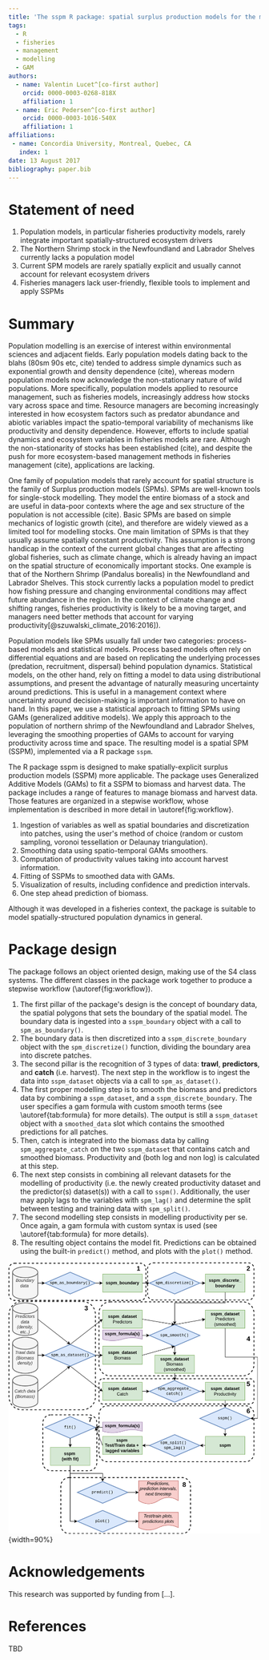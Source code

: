 ```yaml
---
title: 'The sspm R package: spatial surplus production models for the management of northern shrimp fisheries'
tags:
  - R
  - fisheries
  - management
  - modelling
  - GAM
authors:
  - name: Valentin Lucet^[co-first author]
    orcid: 0000-0003-0268-818X
    affiliation: 1
  - name: Eric Pedersen^[co-first author]
    orcid: 0000-0003-1016-540X
    affiliation: 1
affiliations:
 - name: Concordia University, Montreal, Quebec, CA
   index: 1
date: 13 August 2017
bibliography: paper.bib
---
```


# Statement of need

1. Population models, in particular fisheries productivity models, rarely integrate important spatially-structured ecosystem drivers
2. The Northern Shrimp stock in the Newfoundland and Labrador Shelves currently lacks a population model 
3. Current SPM models are rarely spatially explicit and usually cannot account for relevant ecosystem drivers
4. Fisheries managers lack user-friendly, flexible tools to implement and apply SSPMs

# Summary

<!-- Pop models are important tools in fisheries science, but most are obsolete as they fail to account for ecosystem variables and spatio-temporal dynamics -->

Population modelling is an exercise of interest within environmental sciences and adjacent fields. Early population models dating back to the blahs (80sm 90s etc, cite) tended to address simple dynamics such as exponential growth and density dependence (cite), whereas modern population models now acknowledge  the non-stationary nature of wild populations. More specifically, population models applied to resource management, such as fisheries models, increasingly address how stocks vary across space and time. Resource managers are becoming increasingly interested in how ecosystem factors such as predator abundance and abiotic variables impact the spatio-temporal variability of mechanisms like productivity and density dependence. However, efforts to include spatial dynamics and ecosystem variables in fisheries models are rare. Although the non-stationarity of stocks has been established (cite), and despite the push for more ecosystem-based management methods in fisheries management (cite), applications are lacking. 

<!-- SPMs are simple, old pop models, in need of updating to account for the non-stationarity of the mechanisms that maintain stocks -->

One family of population models that rarely account for spatial structure is the family of Surplus production models (SPMs). SPMs are well-known tools for single-stock modelling. They model the entire biomass of a stock and are useful in data-poor contexts where the age and sex structure of the population is not accessible (cite). Basic SPMs are based on simple mechanics of logistic growth (cite), and therefore are widely viewed as a limited tool for modelling stocks. One main limitation of SPMs is that they usually assume spatially constant productivity. This assumption is a strong handicap in the context of the current global changes that are affecting global fisheries, such as climate change, which is already having an impact on the spatial structure of economically important stocks. One example is that of the Northern Shrimp (Pandalus borealis) in the Newfoundland and Labrador Shelves. This stock currently lacks a population model to predict how fishing pressure and changing environmental conditions may affect future abundance in the region. In the context of climate change and shifting ranges, fisheries productivity is likely to be a moving target, and managers need better methods that account for varying productivity[@szuwalski_climate_2016:2016]).

<!-- Any pop models, including SPMs, can either be process based or statistical: we decide to implement a statistical approach so that we can benefit from confidence intervals -->

Population models like SPMs usually fall under two categories: process-based models and statistical models. Process based models often rely on differential equations and are based on replicating the underlying processes (predation, recruitment, dispersal) behind population dynamics. Statistical models, on the other hand, rely on fitting a model to data using distributional assumptions, and present the advantage of naturally measuring uncertainty around predictions. This is useful in a management context where uncertainty around decision-making is important information to have on hand. In this paper, we use a statistical approach to fitting SPMs using GAMs (generalized additive models). We apply this approach to the population of northern shrimp of the Newfoundland and Labrador Shelves, leveraging the smoothing properties of GAMs to account for varying productivity across time and space. The resulting model is a spatial SPM (SSPM), implemented via a R package `sspm`.

The R package sspm is designed to make spatially-explicit surplus production models (SSPM) more applicable. The package uses Generalized Additive Models (GAMs) to fit a SSPM to biomass and harvest data. The package includes a range of features to manage biomass and harvest data. Those features are organized in a stepwise workflow, whose implementation is described in more detail in \autoref{fig:workflow}.

1. Ingestion of variables as well as spatial boundaries and discretization into patches, using the user's method of choice (random or custom sampling, voronoi tessellation or Delaunay triangulation).
2. Smoothing data using spatio-temporal GAMs smoothers.
3. Computation of productivity values taking into account harvest information.
4. Fitting of SSPMs to smoothed data with GAMs.
5. Visualization of results, including confidence and prediction intervals.
6. One step ahead prediction of biomass.

Although it was developed in a fisheries context, the package is suitable to model spatially-structured population dynamics in general.

# Package design

The package follows an object oriented design, making use of the S4 class systems. The different classes in the package work together to produce a stepwise workflow  (\autoref{fig:workflow}). 

1. The first pillar of the package's design is the concept of boundary data, the spatial polygons that sets the boundary of the spatial model. The boundary data is ingested into a `sspm_boundary` object with a call to `spm_as_boundary()`.
2. The boundary data is then discretized into a `sspm_discrete_boundary` object with the `spm_discretize()` function, dividing the boundary area into discrete patches.
3. The second pillar is the recognition of 3 types of data: **trawl**, **predictors**, and **catch** (i.e. harvest). The next step in the workflow is to ingest the data into `sspm_dataset` objects via a call to `spm_as_dataset()`.
4. The first proper modelling step is to smooth the biomass and predictors data by combining a `sspm_dataset`, and a `sspm_discrete_boundary`. The user specifies a gam formula with custom smooth terms (see \autoref{tab:formula} for more details). The output is still a `sspm_dataset` object with a `smoothed_data` slot which contains the smoothed predictions for all patches.
5. Then, catch is integrated into the biomass data by calling `spm_aggregate_catch` on the two `sspm_dataset` that contains catch and smoothed biomass. Productivity and (both log and non log) is calculated at this step.
6. The next step consists in combining all relevant datasets for the modelling of productivity (i.e. the newly created productivity dataset and the predictor(s) dataset(s)) with a call to `sspm()`. Additionally, the user may apply lags to the variables with `spm_lag()` and determine the split between testing and training data with `spm_split()`.
7. The second modelling step consists in modelling productivity per se. Once again, a gam formula with custom syntax is used (see \autoref{tab:formula} for more details).
8. The resulting object contains the model fit. Predictions can be obtained using the built-in `predict()` method, and plots with the `plot()` method.

![The sspm workflow.\label{fig:workflow}](figures/flowchart.png){width=90%}

<!--
Figures can be included like this:
![Caption for example figure.\label{fig:example}](figure.png)
and referenced from text using \autoref{fig:example}.

Figure sizes can be customized by adding an optional second parameter:
![Caption for example figure.](figure.png){ width=20% }
-->

# Acknowledgements

This research was supported by funding from [...].

# References

<!--
Citations to entries in paper.bib should be in
[rMarkdown](http://rmarkdown.rstudio.com/authoring_bibliographies_and_citations.html)
format.

If you want to cite a software repository URL (e.g. something on GitHub without a preferred
citation) then you can do it with the example BibTeX entry below for @fidgit.

For a quick reference, the following citation commands can be used:
- `@author:2001`  ->  "Author et al. (2001)"
- `[@author:2001]` -> "(Author et al., 2001)"
- `[@author1:2001; @author2:2001]` -> "(Author1 et al., 2001; Author2 et al., 2002)"

-->

TBD
